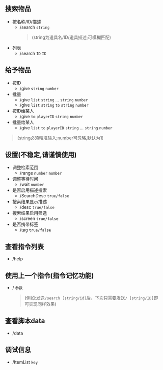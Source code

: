 ## 搜索物品
- 按名称/ID/描述
  - /search `string`
    > (string为道具名/ID/道具描述;可模糊匹配)
- 列表
  - /search `ID` `ID`
## 给予物品
- 按ID
  - /give `string` `number`
- 批量
  - /give `list` `string` ... `string` `number`
  - /give `list` `string` `to` `string` `number`
- 按ID给某人
  - /give `to` `playerID` `string` `number`
- 批量给某人
  - /give `list` `to` `playerID` `string` ... `string` `number`

> (string必须精准输入;number可忽略,默认为1)

## 设置(不稳定,请谨慎使用)
- 调整检索范围
  - /range `number` `number`
- 调整等待时间
  - /wait `number`
- 是否启用描述搜索
  - /SearchDesc `true/false`
- 搜索结果显示描述
  - /desc `true/false`
- 搜索结果启用筛选
  - /screen `true/false`
 - 是否携带标签
   - /tag `true/false`

## 查看指令列表
 - /help
## 使用上一个指令(指令记忆功能)
- / `参数`
  > (例如:发送`/search [string/id]`后，下次只需要发送`/ [string/ID]`即可实现同样效果)
## 查看脚本data
- /data

## 调试信息
- /ItemList `key`    
